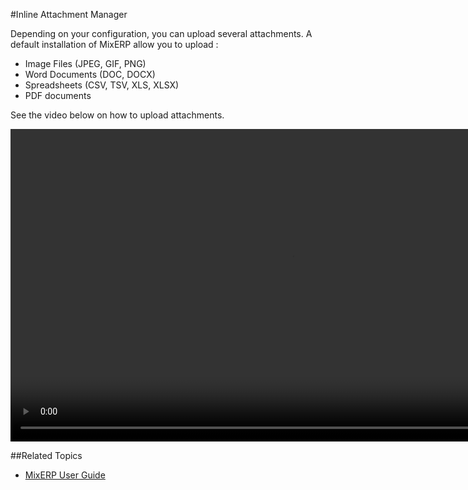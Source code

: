 #Inline Attachment Manager

Depending on your configuration, you can upload several attachments.
A default installation of MixERP allow you to upload :

* Image Files (JPEG, GIF, PNG)
* Word Documents (DOC, DOCX)
* Spreadsheets (CSV, TSV, XLS, XLSX)
* PDF documents

See the video below on how to upload attachments.

<video controls="controls" style="height:500px;width:900px;" >
    <source src="videos/inline-attachment-manager.webm" type="video/webm" />
</video>

##Related Topics
* [MixERP User Guide](../index.md)